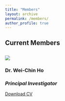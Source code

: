 ```yaml
---
title: "Members"
layout: archive
permalink: /members/
author_profile: true
---
```


<h2><a id="Current members"></a>Current Members</h2>
<h2>                                           </h2>

<div class="card mb-3">
  <div class="row g-0">
  <div class="col-md-4">
   <img src="http://wchoEvo.github.io/images/members/who.jpg"
       class="img-fluid rounded-start"
       style="max-width: 150px;">  
  </div>
     <div class="col-md-8">
        <div class="card-body">
        <h3 class="card-title">Dr. Wei-Chin Ho</h3>
        <h3 class="card-title"><em>Principal Investigator</em></h3>
        <p class="card-text"><a href="http://wchoEvo.github.io/files/weichinho_cv.pdf"><u>Download CV</u></a></p>
        </div>
     </div>
 </div>
</div>


